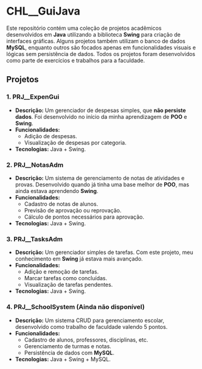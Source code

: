 # CHL__GuiJava

Este repositório contém uma coleção de projetos acadêmicos desenvolvidos em **Java** utilizando a biblioteca **Swing** para criação de interfaces gráficas. Alguns projetos também utilizam o banco de dados **MySQL**, enquanto outros são focados apenas em funcionalidades visuais e lógicas sem persistência de dados. Todos os projetos foram desenvolvidos como parte de exercícios e trabalhos para a faculdade.

## Projetos

### 1. PRJ__ExpenGui
- **Descrição:** Um gerenciador de despesas simples, que **não persiste dados**. Foi desenvolvido no início da minha aprendizagem de **POO** e **Swing**.
- **Funcionalidades:**
  - Adição de despesas.
  - Visualização de despesas por categoria.
- **Tecnologias:** Java + Swing.

### 2. PRJ__NotasAdm
- **Descrição:** Um sistema de gerenciamento de notas de atividades e provas. Desenvolvido quando já tinha uma base melhor de **POO**, mas ainda estava aprendendo **Swing**.
- **Funcionalidades:**
  - Cadastro de notas de alunos.
  - Previsão de aprovação ou reprovação.
  - Cálculo de pontos necessários para aprovação.
- **Tecnologias:** Java + Swing.

### 3. PRJ__TasksAdm
- **Descrição:** Um gerenciador simples de tarefas. Com este projeto, meu conhecimento em **Swing** já estava mais avançado.
- **Funcionalidades:**
  - Adição e remoção de tarefas.
  - Marcar tarefas como concluídas.
  - Visualização de tarefas pendentes.
- **Tecnologias:** Java + Swing.

### 4. PRJ__SchoolSystem (Ainda não disponível)
- **Descrição:** Um sistema CRUD para gerenciamento escolar, desenvolvido como trabalho de faculdade valendo 5 pontos.
- **Funcionalidades:**
  - Cadastro de alunos, professores, disciplinas, etc.
  - Gerenciamento de turmas e notas.
  - Persistência de dados com **MySQL**.
- **Tecnologias:** Java + Swing + MySQL.
